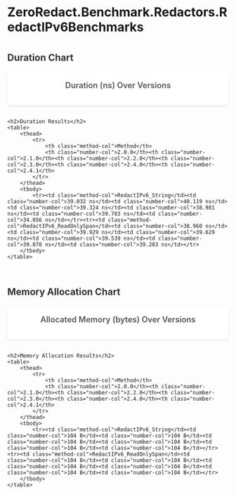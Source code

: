 # ZeroRedact.Benchmark.Redactors.RedactIPv6Benchmarks

<script src="https://cdn.jsdelivr.net/npm/chart.js"></script>
<style>
    .chart-container {
        background: white;
        border-radius: 8px;
        padding: 20px;
        margin-bottom: 30px;
        box-shadow: 0 2px 4px rgba(0,0,0,0.1);
    }
    .chart-title {
        font-size: 18px;
        font-weight: 600;
        color: #555;
        margin-bottom: 15px;
        text-align: center;
    }
    table {
        width: 100%;
        border-collapse: collapse;
        background: white;
        border-radius: 8px;
        overflow: hidden;
        box-shadow: 0 2px 4px rgba(0,0,0,0.1);
        margin-top: 30px;
    }
    th {
        background: #f8f9fa;
        padding: 12px;
        text-align: left;
        font-weight: 600;
        color: #333;
        border-bottom: 2px solid #dee2e6;
    }
    td {
        padding: 10px 12px;
        border-bottom: 1px solid #dee2e6;
    }
    tr:last-child td {
        border-bottom: none;
    }
    tr:hover {
        background: #f8f9fa;
    }
    .method-col {
        font-weight: 500;
        color: #495057;
    }
    .number-col {
        text-align: right;
      
    }
    h2 {
        color: #333;
        margin-top: 40px;
        margin-bottom: 20px;
    }
    .section-group {
        margin-bottom: 60px;
    }
</style>

<div class="section-group">
    <h2>Duration Chart</h2>
    <div class="chart-container">
        <div class="chart-title">Duration (ns) Over Versions</div>
        <canvas id="durationChart_ZeroRedact_Benchmark_Redactors_RedactIPv6Benchmarks"></canvas>
    </div>
    
    <h2>Duration Results</h2>
    <table>
        <thead>
            <tr>
                <th class="method-col">Method</th>
                <th class="number-col">2.0.0</th><th class="number-col">2.1.0</th><th class="number-col">2.2.0</th><th class="number-col">2.3.0</th><th class="number-col">2.4.0</th><th class="number-col">2.4.1</th>
            </tr>
        </thead>
        <tbody>
            <tr><td class="method-col">RedactIPv6_String</td><td class="number-col">39.032 ns</td><td class="number-col">40.119 ns</td><td class="number-col">39.324 ns</td><td class="number-col">38.981 ns</td><td class="number-col">39.783 ns</td><td class="number-col">34.056 ns</td></tr><tr><td class="method-col">RedactIPv6_ReadOnlySpan</td><td class="number-col">38.960 ns</td><td class="number-col">39.929 ns</td><td class="number-col">39.629 ns</td><td class="number-col">39.539 ns</td><td class="number-col">39.078 ns</td><td class="number-col">39.283 ns</td></tr>
        </tbody>
    </table>
</div>

<div class="section-group">
    <h2>Memory Allocation Chart</h2>
    <div class="chart-container">
        <div class="chart-title">Allocated Memory (bytes) Over Versions</div>
        <canvas id="memoryChart_ZeroRedact_Benchmark_Redactors_RedactIPv6Benchmarks"></canvas>
    </div>
    
    <h2>Memory Allocation Results</h2>
    <table>
        <thead>
            <tr>
                <th class="method-col">Method</th>
                <th class="number-col">2.0.0</th><th class="number-col">2.1.0</th><th class="number-col">2.2.0</th><th class="number-col">2.3.0</th><th class="number-col">2.4.0</th><th class="number-col">2.4.1</th>
            </tr>
        </thead>
        <tbody>
            <tr><td class="method-col">RedactIPv6_String</td><td class="number-col">104 B</td><td class="number-col">104 B</td><td class="number-col">104 B</td><td class="number-col">104 B</td><td class="number-col">104 B</td><td class="number-col">104 B</td></tr><tr><td class="method-col">RedactIPv6_ReadOnlySpan</td><td class="number-col">104 B</td><td class="number-col">104 B</td><td class="number-col">104 B</td><td class="number-col">104 B</td><td class="number-col">104 B</td><td class="number-col">104 B</td></tr>
        </tbody>
    </table>
</div>

<script>
    const versions_ZeroRedact_Benchmark_Redactors_RedactIPv6Benchmarks = ["2.0.0", "2.1.0", "2.2.0", "2.3.0", "2.4.0", "2.4.1"];
    
    // Duration Chart
    new Chart(document.getElementById('durationChart_ZeroRedact_Benchmark_Redactors_RedactIPv6Benchmarks'), {
        type: 'line',
        data: {
            labels: versions_ZeroRedact_Benchmark_Redactors_RedactIPv6Benchmarks,
            datasets: [
            {
                label: 'RedactIPv6_String',
                data: [39.03, 40.12, 39.32, 38.98, 39.78, 34.06],
                borderColor: '#FF6384',
                backgroundColor: '#FF638433',
                tension: 0.1
            },
            {
                label: 'RedactIPv6_ReadOnlySpan',
                data: [38.96, 39.93, 39.63, 39.54, 39.08, 39.28],
                borderColor: '#36A2EB',
                backgroundColor: '#36A2EB33',
                tension: 0.1
            }]
        },
        options: {
            responsive: true,
            plugins: {
                legend: {
                    position: 'top',
                },
                tooltip: {
                    callbacks: {
                        label: function(context) {
                            return context.dataset.label + ': ' + context.parsed.y.toFixed(2) + ' ns';
                        }
                    }
                }
            },
            scales: {
                y: {
                    beginAtZero: true,
                    title: {
                        display: true,
                        text: 'Mean Duration (ns)'
                    }
                },
                x: {
                    title: {
                        display: true,
                        text: 'Version'
                    }
                }
            }
        }
    });
    
    // Memory Chart
    new Chart(document.getElementById('memoryChart_ZeroRedact_Benchmark_Redactors_RedactIPv6Benchmarks'), {
        type: 'line',
        data: {
            labels: versions_ZeroRedact_Benchmark_Redactors_RedactIPv6Benchmarks,
            datasets: [
            {
                label: 'RedactIPv6_String',
                data: [104, 104, 104, 104, 104, 104],
                borderColor: '#FF6384',
                backgroundColor: '#FF638433',
                tension: 0.1
            },
            {
                label: 'RedactIPv6_ReadOnlySpan',
                data: [104, 104, 104, 104, 104, 104],
                borderColor: '#36A2EB',
                backgroundColor: '#36A2EB33',
                tension: 0.1
            }]
        },
        options: {
            responsive: true,
            plugins: {
                legend: {
                    position: 'top',
                },
                tooltip: {
                    callbacks: {
                        label: function(context) {
                            return context.dataset.label + ': ' + context.parsed.y + ' bytes';
                        }
                    }
                }
            },
            scales: {
                y: {
                    beginAtZero: true,
                    title: {
                        display: true,
                        text: 'Bytes Allocated Per Operation'
                    }
                },
                x: {
                    title: {
                        display: true,
                        text: 'Version'
                    }
                }
            }
        }
    });
</script>